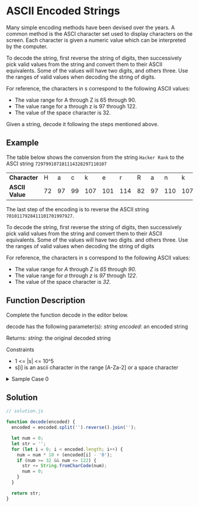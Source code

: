 # ASCII Encoded Strings

Many simple encoding methods have been devised over the years. A common method is the ASCI character set used to display characters on the screen. Each character is given a numeric value which can be interpreted by the computer.

To decode the string, first reverse the string of digits, then successively pick valid values from the string and convert them to their ASCII equivalents. Some of the values will have two digits, and others three. Use the ranges of valid values when decoding the string of digits.

For reference, the characters in s correspond to the following ASCII values:

- The value range for A through Z is 65 through 90.
- The value range for a through z is 97 through 122.
- The value of the space character is 32.

Given a string, decode it following the steps mentioned above.

## Example

The table below shows the conversion from the string `Hacker Rank` to the ASCI string `729799107101114328297110107`

<style>
th {
    display: none;
}
</style>

|             |    |    |    |     |     |     |    |    |     |     |
| ----------- | -- | -- | -- | --- | --- | --- | -- | -- | --- | --- |
| **Character**   | H  | a  | c  | k   | e   | r   | R  | a  | n   | k   |
| **ASCII Value** | 72 | 97 | 99 | 107 | 101 | 114 | 82 | 97 | 110 | 107 |

The last step of the encoding is to reverse the ASCII string `7010117928411101701997927`.

To decode the string, first reverse the string of digits, then successively pick valid values from the string and convert them to their ASCIl equivalents. Some of the values will have two digits. and others three. Use the ranges of valid values when decoding the string of digits

For reference, the characters in s correspond to the following ASCII values:

- The value range for _A_ through _Z_ is _65_ through _90_.
- The value range for _a_ through _z_ is _97_ through _122_.
- The value of the space character is _32_.

## Function Description

Complete the function decode in the editor below.

decode has the following parameter(s):
  _string encoded_: an encoded string

Returns:
  _string_: the original decoded string

Constraints

- 1 <= |s| <= 10^5
- s[i] is an ascii character in the range [A-Za-2] or a space character


<details>
  <summary>Sample Case 0</summary>

__Sample Input__

```c
STDIN                                                 Function
-----                                                 ---------
23511011501782351112179911801562340161171141148   →   string decode = "23511011501782351112179911801562340161171141148"
```

__Sample Output__

```txt
Truth Always Wins
```

__Explanation__

Reverse _encoded_ to get _84114117116104326510811997121115328710511011522_. Then replace each ASCII value with its corresponding character
</details>

## Solution

```js
// solution.js

function decode(encoded) {
  encoded = encoded.split('').reverse().join('');

  let num = 0;
  let str = '';
  for (let i = 0; i < encoded.length; i++) {
    num = num * 10 + (encoded[i] - '0');
    if (num >= 32 && num <= 122) {
      str += String.fromCharCode(num);
      num = 0;
    }
  }

  return str;
}
```
